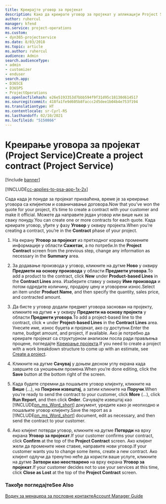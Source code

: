```yaml
---
title: Креирајте уговор за пројекат
description: Како да креирате уговор за пројекат у апликацији Project Service
author: ruhercul
manager: kfend
ms.service: project-operations
ms.custom:
- dyn365-projectservice
ms.date: 8/03/2018
ms.topic: article
ms.author: ruhercul
audience: Admin
search.audienceType:
- admin
- customizer
- enduser
search.app:
- D365CE
- D365PS
- ProjectOperations
ms.openlocfilehash: e26e5193353d7bbb594f9f31d95c18130d614517
ms.sourcegitcommit: 418fa1fe9d605b8faccc2d5dee1b04b4e753f194
ms.translationtype: HT
ms.contentlocale: sr-Cyrl-RS
ms.lasthandoff: 02/10/2021
ms.locfileid: "5150866"
---
```

# <a name="create-a-project-contract-project-service"></a><span data-ttu-id="7e3e9-103">Креирање уговора за пројекат (Project Service)</span><span class="sxs-lookup"><span data-stu-id="7e3e9-103">Create a project contract (Project Service)</span></span>

[!include [banner](../includes/psa-now-project-operations.md)]

[!INCLUDE[cc-applies-to-psa-app-1x-2x](../includes/cc-applies-to-psa-app-1x-2x.md)]

<span data-ttu-id="7e3e9-104">Сада када је понуде за пројекат прихваћена, време је за креирање уговора са клијентом и озваничавање договора.</span><span class="sxs-lookup"><span data-stu-id="7e3e9-104">Now that you’ve won the quote for your project, it’s time to create a contract with your customer and make it official.</span></span> <span data-ttu-id="7e3e9-105">Можете да направите један уговор или више њих за сваку понуду.</span><span class="sxs-lookup"><span data-stu-id="7e3e9-105">You can create one or more contracts for each quote.</span></span> <span data-ttu-id="7e3e9-106">Када креирате уговор, уђите у фазу **Уговор** у оквиру пројекта.</span><span class="sxs-lookup"><span data-stu-id="7e3e9-106">When you’re creating a contract, you’re in the **Contract** phase of your project.</span></span>  
  
1. <span data-ttu-id="7e3e9-107">На екрану **Уговор за пројекат** из претходног корака промените информације у области **Сажетак**, а по потреби.</span><span class="sxs-lookup"><span data-stu-id="7e3e9-107">In the **Project Contract** screen from the previous step, change any information as necessary in the **Summary** area.</span></span>  
  
2. <span data-ttu-id="7e3e9-108">За додавање производа у уговор, кликните на дугме **Ново** у оквиру **Предмети на основу производа** у области **Предмети уговора**.</span><span class="sxs-lookup"><span data-stu-id="7e3e9-108">To add a product to the contract, click **New** under **Product-based Lines** in the **Contract Lines** area.</span></span> <span data-ttu-id="7e3e9-109">Изаберите ставку у оквиру **Име производа** и потом одредите количину, продајну цену и уговорени износ.</span><span class="sxs-lookup"><span data-stu-id="7e3e9-109">Select an item under **Product Name**, and then specify the quantity, sales price, and contracted amount.</span></span>  
  
3. <span data-ttu-id="7e3e9-110">Да бисте у уговор додали предмет уговора заснован на пројекту, кликните на дугме **+** у оквиру **Предмети на основу пројекта** у области **Предмети уговора**.</span><span class="sxs-lookup"><span data-stu-id="7e3e9-110">To add a project-based line to the contract, click **+** under **Project-based Lines** in the **Contract Lines** area.</span></span> <span data-ttu-id="7e3e9-111">Унесите име, износ буџета и пројекат, ако су доступни.</span><span class="sxs-lookup"><span data-stu-id="7e3e9-111">Enter the name, budget amount, and project, if available.</span></span> <span data-ttu-id="7e3e9-112">Ако је потребно да креирате пројекат са структурном анализом посла ради прављења процене, погледајте [Креирање пројекта](../psa/create-project.md).</span><span class="sxs-lookup"><span data-stu-id="7e3e9-112">If you need to create a project with a work breakdown structure to come up with an estimate, see [Create a project](../psa/create-project.md).</span></span>  
  
4. <span data-ttu-id="7e3e9-113">Кликните на дугме **Сачувај** у доњем десном углу екрана када завршите са уношењем промена.</span><span class="sxs-lookup"><span data-stu-id="7e3e9-113">When you’re done editing, click the **Save** button at the bottom right of the screen.</span></span>  
  
5. <span data-ttu-id="7e3e9-114">Када будете спремни да пошаљете уговор клијенту, кликните на **Више** (...), на **Покрени извештај**, а затим кликните на **Поручи**.</span><span class="sxs-lookup"><span data-stu-id="7e3e9-114">When you’re ready to send the contract to your customer, click **More** (…), click **Run Report**, and then click **Order**.</span></span> <span data-ttu-id="7e3e9-115">Сачувајте извештај као [!INCLUDE[pn_ms_Word_short](../includes/pn-ms-word-short.md)] документ, уредите како је неопходно и пошаљите уговор клијенту.</span><span class="sxs-lookup"><span data-stu-id="7e3e9-115">Save the report as a [!INCLUDE[pn_ms_Word_short](../includes/pn-ms-word-short.md)] document, edit as necessary, and then send the contract to your customer.</span></span>  
  
6. <span data-ttu-id="7e3e9-116">Ако клијент потврди уговор, кликните на дугме **Потврди** на врху екрана **Уговор за пројекат**.</span><span class="sxs-lookup"><span data-stu-id="7e3e9-116">If your customer confirms your contract, click **Confirm** at the top of the **Project Contract** screen.</span></span> <span data-ttu-id="7e3e9-117">Ако клијент жели да промените неке ставке, направите нови уговор.</span><span class="sxs-lookup"><span data-stu-id="7e3e9-117">If your customer wants you to change some items, create a new contract.</span></span> <span data-ttu-id="7e3e9-118">Ако клијент одлучи да тренутно неће да користи ваше услуге, кликните на дугме **Затвори као неостварено** на врху екрана **Уговор за пројекат**.</span><span class="sxs-lookup"><span data-stu-id="7e3e9-118">If your customer decides not to use your services at this time, click **Close as Lost** at the top of the **Project Contract** screen.</span></span>  
  
### <a name="see-also"></a><span data-ttu-id="7e3e9-119">Такође погледајте</span><span class="sxs-lookup"><span data-stu-id="7e3e9-119">See Also</span></span>  
 [<span data-ttu-id="7e3e9-120">Водич за менаџера за пословне контакте</span><span class="sxs-lookup"><span data-stu-id="7e3e9-120">Account Manager Guide</span></span>](../psa/account-manager-guide.md)
